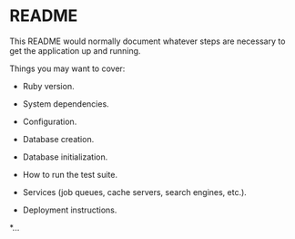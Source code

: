 # README

This README would normally document whatever steps are necessary to get the
application up and running.

Things you may want to cover:

* Ruby version.

* System dependencies.

* Configuration.

* Database creation.

* Database initialization.

* How to run the test suite.

* Services (job queues, cache servers, search engines, etc.).

* Deployment instructions.

*...
